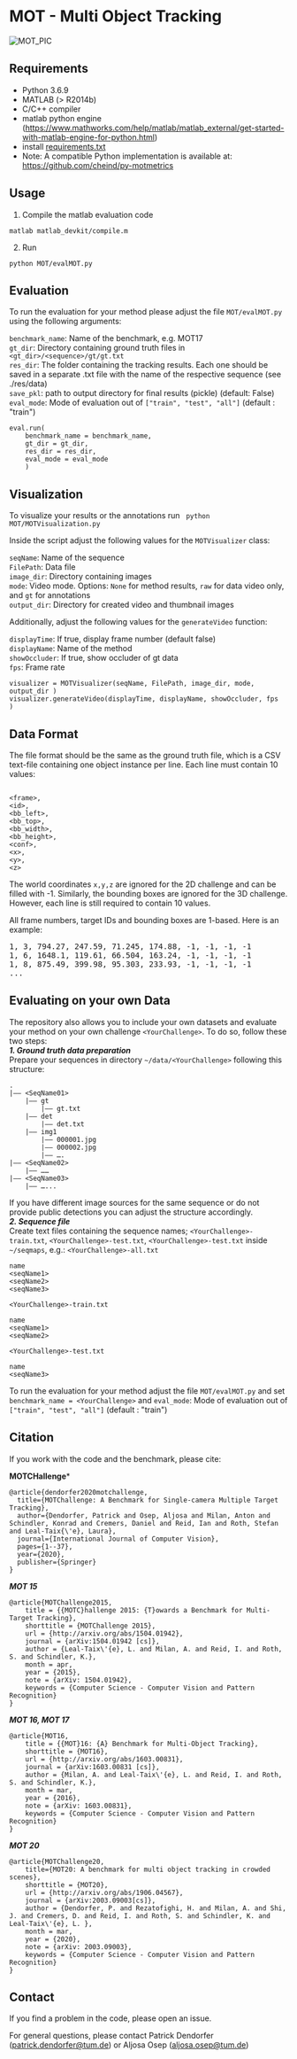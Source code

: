 # MOT - Multi Object Tracking
![MOT_PIC](https://motchallenge.net/sequenceVideos/MOT17-04-SDP-gt.jpg)


## Requirements
* Python 3.6.9
* MATLAB (> R2014b) 
* C/C++ compiler
* matlab python engine (https://www.mathworks.com/help/matlab/matlab_external/get-started-with-matlab-engine-for-python.html)
* install [requirements.txt](requirements.txt)
* Note: A compatible Python implementation is available at: https://github.com/cheind/py-motmetrics
## Usage

1) Compile the matlab evaluation code
```
matlab matlab_devkit/compile.m
```
2) Run
```
python MOT/evalMOT.py
```


## Evaluation
To run the evaluation for your method please adjust the file ```MOT/evalMOT.py``` using the following arguments:

```benchmark_name```: Name of the benchmark, e.g. MOT17  
```gt_dir```: Directory containing ground truth files in ```<gt_dir>/<sequence>/gt/gt.txt```    
```res_dir```: The folder containing the tracking results. Each one should be saved in a separate .txt file with the name of the respective sequence (see ./res/data)    
```save_pkl```: path to output directory for final results (pickle)  (default: False)  
```eval_mode```: Mode of evaluation out of ```["train", "test", "all"]``` (default : "train")

```
eval.run(
    benchmark_name = benchmark_name,
    gt_dir = gt_dir,
    res_dir = res_dir,
    eval_mode = eval_mode
    )
```
## Visualization
To visualize your results or the annotations run
<code>
python MOT/MOTVisualization.py
</code>

Inside the script adjust the following values for the ```MOTVisualizer``` class:

```seqName```: Name of the sequence  
```FilePath```: Data file  
```image_dir```: Directory containing images  
```mode```: Video mode. Options: ```None``` for method results, ```raw``` for data video only, and ```gt``` for annotations  
```output_dir```: Directory for created video and thumbnail images  

Additionally, adjust the following values for the ```generateVideo``` function:

```displayTime```: If true, display frame number (default false)  
```displayName```: Name of the method  
```showOccluder```: If true, show occluder of gt data  
```fps```: Frame rate  

```
visualizer = MOTVisualizer(seqName, FilePath, image_dir, mode, output_dir )
visualizer.generateVideo(displayTime, displayName, showOccluder, fps  )
```

## Data Format
<p>
The file format should be the same as the ground truth file, 
which is a CSV text-file containing one object instance per line.
Each line must contain 10 values:
</p>

</p>
<code>
&lt;frame&gt;,
&lt;id&gt;,
&lt;bb_left&gt;,
&lt;bb_top&gt;,
&lt;bb_width&gt;,
&lt;bb_height&gt;,
&lt;conf&gt;,
&lt;x&gt;,
&lt;y&gt;,
&lt;z&gt;
</code>
</p>

The world coordinates <code>x,y,z</code>
are ignored for the 2D challenge and can be filled with -1.
Similarly, the bounding boxes are ignored for the 3D challenge.
However, each line is still required to contain 10 values.

All frame numbers, target IDs and bounding boxes are 1-based. Here is an example:

<pre>
1, 3, 794.27, 247.59, 71.245, 174.88, -1, -1, -1, -1
1, 6, 1648.1, 119.61, 66.504, 163.24, -1, -1, -1, -1
1, 8, 875.49, 399.98, 95.303, 233.93, -1, -1, -1, -1
...
</pre>

 
## Evaluating on your own Data
The repository also allows you to include your own datasets and evaluate your method on your own challenge ```<YourChallenge>```.  To do so, follow these two steps:  
***1. Ground truth data preparation***  
Prepare your sequences in directory ```~/data/<YourChallenge>``` following this structure:

```
.
|—— <SeqName01>
	|—— gt
		|—— gt.txt
	|—— det
		|—— det.txt
	|—— img1
		|—— 000001.jpg
		|—— 000002.jpg
		|—— ….
|—— <SeqName02>
	|—— ……
|—— <SeqName03>
	|—— …...
```
If you have different image sources for the same sequence or do not provide public detections you can adjust the structure accordingly.  
***2. Sequence file***  
Create text files containing the sequence names; ```<YourChallenge>-train.txt```, ```<YourChallenge>-test.txt```,  ```<YourChallenge>-test.txt``` inside ```~/seqmaps```, e.g.:
```<YourChallenge>-all.txt```
```
name
<seqName1> 
<seqName2>
<seqName3>
```

```<YourChallenge>-train.txt```
```
name
<seqName1> 
<seqName2>
```

```<YourChallenge>-test.txt```
```
name
<seqName3>
```

To run the evaluation for your method adjust the file ```MOT/evalMOT.py``` and set ```benchmark_name = <YourChallenge>``` and ```eval_mode```: Mode of evaluation out of ```["train", "test", "all"]``` (default : "train")

## Citation
If you work with the code and the benchmark, please cite:

**MOTCHallenge***
```
@article{dendorfer2020motchallenge,
  title={MOTChallenge: A Benchmark for Single-camera Multiple Target Tracking},
  author={Dendorfer, Patrick and Osep, Aljosa and Milan, Anton and Schindler, Konrad and Cremers, Daniel and Reid, Ian and Roth, Stefan and Leal-Taix{\'e}, Laura},
  journal={International Journal of Computer Vision},
  pages={1--37},
  year={2020},
  publisher={Springer}
}
```
***MOT 15***
```
@article{MOTChallenge2015,
	title = {{MOTC}hallenge 2015: {T}owards a Benchmark for Multi-Target Tracking},
	shorttitle = {MOTChallenge 2015},
	url = {http://arxiv.org/abs/1504.01942},
	journal = {arXiv:1504.01942 [cs]},
	author = {Leal-Taix\'{e}, L. and Milan, A. and Reid, I. and Roth, S. and Schindler, K.},
	month = apr,
	year = {2015},
	note = {arXiv: 1504.01942},
	keywords = {Computer Science - Computer Vision and Pattern Recognition}
}
```
***MOT 16, MOT 17***
```
@article{MOT16,
	title = {{MOT}16: {A} Benchmark for Multi-Object Tracking},
	shorttitle = {MOT16},
	url = {http://arxiv.org/abs/1603.00831},
	journal = {arXiv:1603.00831 [cs]},
	author = {Milan, A. and Leal-Taix\'{e}, L. and Reid, I. and Roth, S. and Schindler, K.},
	month = mar,
	year = {2016},
	note = {arXiv: 1603.00831},
	keywords = {Computer Science - Computer Vision and Pattern Recognition}
}
```
***MOT 20***
```
@article{MOTChallenge20,
    title={MOT20: A benchmark for multi object tracking in crowded scenes},
    shorttitle = {MOT20},
	url = {http://arxiv.org/abs/1906.04567},
	journal = {arXiv:2003.09003[cs]},
	author = {Dendorfer, P. and Rezatofighi, H. and Milan, A. and Shi, J. and Cremers, D. and Reid, I. and Roth, S. and Schindler, K. and Leal-Taix\'{e}, L. },
	month = mar,
	year = {2020},
	note = {arXiv: 2003.09003},
	keywords = {Computer Science - Computer Vision and Pattern Recognition}
}
```

## Contact
If you find a problem in the code, please open an issue.

For general questions, please contact Patrick Dendorfer (patrick.dendorfer@tum.de) or Aljosa Osep (aljosa.osep@tum.de)
